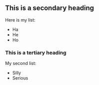 ## This is a secondary heading
Here is my list:
* Ha
* He 
* Ho

### This is a tertiary heading

My second list:
* Silly
* Serious

